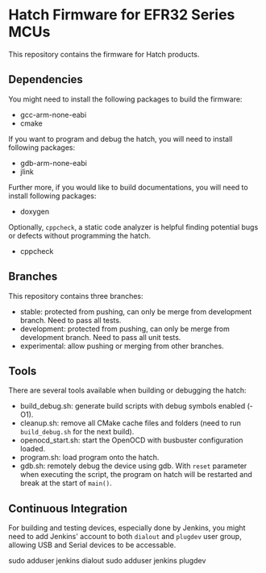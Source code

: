 # Hatch Firmware for EFR32 Series MCUs

This repository contains the firmware for Hatch products.

Dependencies
------------
You might need to install the following packages to build the firmware:
 - gcc-arm-none-eabi
 - cmake

If you want to program and debug the hatch, you will need to install following packages:
 - gdb-arm-none-eabi
 - jlink

Further more, if you would like to build documentations, you will need to install following packages:
 - doxygen

Optionally, `cppcheck`, a static code analyzer is helpful finding potential bugs or defects without programming the hatch.
 - cppcheck
 
Branches
--------
This repository contains three branches:
- stable: protected from pushing, can only be merge from development branch. Need to pass all tests.
- development: protected from pushing, can only be merge from development branch. Need to pass all unit tests.
- experimental: allow pushing or merging from other branches.

Tools
-----
There are several tools available when building or debugging the hatch:
- build_debug.sh: generate build scripts with debug symbols enabled (-O1).
- cleanup.sh: remove all CMake cache files and folders (need to run `build_debug.sh` for the next build).
- openocd_start.sh: start the OpenOCD with busbuster configuration loaded.
- program.sh: load program onto the hatch.
- gdb.sh: remotely debug the device using gdb. With `reset` parameter when executing the script, the program on hatch will be restarted and break at the start of `main()`.

Continuous Integration
----------------------
For building and testing devices, especially done by Jenkins, you might need to add Jenkins' account to both `dialout` and `plugdev` user group, allowing USB and Serial devices to be accessable.

sudo adduser jenkins dialout
sudo adduser jenkins plugdev

